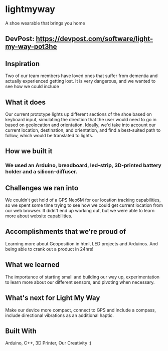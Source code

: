 # lightmyway 
A shoe wearable that brings you home

## DevPost: https://devpost.com/software/light-my-way-pot3he

## Inspiration
Two of our team members have loved ones that suffer from dementia and actually experienced getting lost. It is very dangerous, and we wanted to see how we could include

## What it does
Our current prototype lights up different sections of the shoe based on keyboard input, simulating the direction that the user would need to go in based on geolocation and orientation. Ideally, we'd take into account our current location, destination, and orientation, and find a best-suited path to follow, which would be translated to lights.

## How we built it
### We used an Arduino, breadboard, led-strip, 3D-printed battery holder and a silicon-diffuser.

## Challenges we ran into
We couldn't get hold of a GPS Neo6M for our location tracking capabilities, so we spent some time trying to see how we could get current location from our web browser. It didn't end up working out, but we were able to learn more about website capabilities.

## Accomplishments that we're proud of
Learning more about Geoposition in html, LED projects and Arduinos. And being able to crank out a product in 24hrs!

## What we learned
The importance of starting small and building our way up, experimentation to learn more about our different sensors, and pivoting when necessary.

## What's next for Light My Way
Make our device more compact, connect to GPS and include a compass, include directional vibrations as an additional haptic.

## Built With
Arduino, C++, 3D Printer, Our Creativity :)
